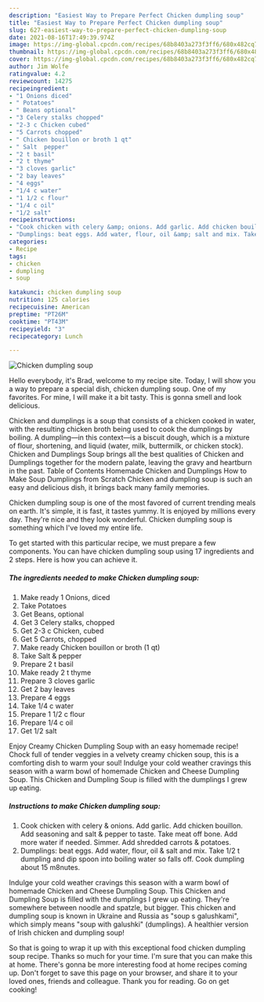 ```yaml
---
description: "Easiest Way to Prepare Perfect Chicken dumpling soup"
title: "Easiest Way to Prepare Perfect Chicken dumpling soup"
slug: 627-easiest-way-to-prepare-perfect-chicken-dumpling-soup
date: 2021-08-16T17:49:39.974Z
image: https://img-global.cpcdn.com/recipes/68b8403a273f3ff6/680x482cq70/chicken-dumpling-soup-recipe-main-photo.jpg
thumbnail: https://img-global.cpcdn.com/recipes/68b8403a273f3ff6/680x482cq70/chicken-dumpling-soup-recipe-main-photo.jpg
cover: https://img-global.cpcdn.com/recipes/68b8403a273f3ff6/680x482cq70/chicken-dumpling-soup-recipe-main-photo.jpg
author: Jim Wolfe
ratingvalue: 4.2
reviewcount: 14275
recipeingredient:
- "1 Onions diced"
- " Potatoes"
- " Beans optional"
- "3 Celery stalks chopped"
- "2-3 c Chicken cubed"
- "5 Carrots chopped"
- " Chicken bouillon or broth 1 qt"
- " Salt  pepper"
- "2 t basil"
- "2 t thyme"
- "3 cloves garlic"
- "2 bay leaves"
- "4 eggs"
- "1/4 c water"
- "1 1/2 c flour"
- "1/4 c oil"
- "1/2 salt"
recipeinstructions:
- "Cook chicken with celery &amp; onions. Add garlic. Add chicken bouillon. Add seasoning and salt &amp; pepper to taste. Take meat off bone. Add more water if needed. Simmer. Add shredded carrots &amp; potatoes."
- "Dumplings: beat eggs. Add water, flour, oil &amp; salt and mix. Take 1/2 t dumpling and dip spoon into boiling water so falls off. Cook dumpling about 15 m8nutes."
categories:
- Recipe
tags:
- chicken
- dumpling
- soup

katakunci: chicken dumpling soup 
nutrition: 125 calories
recipecuisine: American
preptime: "PT26M"
cooktime: "PT43M"
recipeyield: "3"
recipecategory: Lunch

---
```



![Chicken dumpling soup](https://img-global.cpcdn.com/recipes/68b8403a273f3ff6/680x482cq70/chicken-dumpling-soup-recipe-main-photo.jpg)

Hello everybody, it's Brad, welcome to my recipe site. Today, I will show you a way to prepare a special dish, chicken dumpling soup. One of my favorites. For mine, I will make it a bit tasty. This is gonna smell and look delicious.

Chicken and dumplings is a soup that consists of a chicken cooked in water, with the resulting chicken broth being used to cook the dumplings by boiling. A dumpling—in this context—is a biscuit dough, which is a mixture of flour, shortening, and liquid (water, milk, buttermilk, or chicken stock). Chicken and Dumplings Soup brings all the best qualities of Chicken and Dumplings together for the modern palate, leaving the gravy and heartburn in the past. Table of Contents Homemade Chicken and Dumplings How to Make Soup Dumplings from Scratch Chicken and dumpling soup is such an easy and delicious dish, it brings back many family memories.

Chicken dumpling soup is one of the most favored of current trending meals on earth. It's simple, it is fast, it tastes yummy. It is enjoyed by millions every day. They're nice and they look wonderful. Chicken dumpling soup is something which I've loved my entire life.


To get started with this particular recipe, we must prepare a few components. You can have chicken dumpling soup using 17 ingredients and 2 steps. Here is how you can achieve it.

<!--inarticleads1-->

##### The ingredients needed to make Chicken dumpling soup:

1. Make ready 1 Onions, diced
1. Take  Potatoes
1. Get  Beans, optional
1. Get 3 Celery stalks, chopped
1. Get 2-3 c Chicken, cubed
1. Get 5 Carrots, chopped
1. Make ready  Chicken bouillon or broth (1 qt)
1. Take  Salt &amp; pepper
1. Prepare 2 t basil
1. Make ready 2 t thyme
1. Prepare 3 cloves garlic
1. Get 2 bay leaves
1. Prepare 4 eggs
1. Take 1/4 c water
1. Prepare 1 1/2 c flour
1. Prepare 1/4 c oil
1. Get 1/2 salt


Enjoy Creamy Chicken Dumpling Soup with an easy homemade recipe! Chock full of tender veggies in a velvety creamy chicken soup, this is a comforting dish to warm your soul! Indulge your cold weather cravings this season with a warm bowl of homemade Chicken and Cheese Dumpling Soup. This Chicken and Dumpling Soup is filled with the dumplings I grew up eating. 

<!--inarticleads2-->

##### Instructions to make Chicken dumpling soup:

1. Cook chicken with celery &amp; onions. Add garlic. Add chicken bouillon. Add seasoning and salt &amp; pepper to taste. Take meat off bone. Add more water if needed. Simmer. Add shredded carrots &amp; potatoes.
1. Dumplings: beat eggs. Add water, flour, oil &amp; salt and mix. Take 1/2 t dumpling and dip spoon into boiling water so falls off. Cook dumpling about 15 m8nutes.


Indulge your cold weather cravings this season with a warm bowl of homemade Chicken and Cheese Dumpling Soup. This Chicken and Dumpling Soup is filled with the dumplings I grew up eating. They&#39;re somewhere between noodle and spatzle, but bigger. This chicken and dumpling soup is known in Ukraine and Russia as &#34;soup s galushkami&#34;, which simply means &#34;soup with galushki&#34; (dumplings). A healthier version of Irish chicken and dumpling soup! 

So that is going to wrap it up with this exceptional food chicken dumpling soup recipe. Thanks so much for your time. I'm sure that you can make this at home. There's gonna be more interesting food at home recipes coming up. Don't forget to save this page on your browser, and share it to your loved ones, friends and colleague. Thank you for reading. Go on get cooking!

